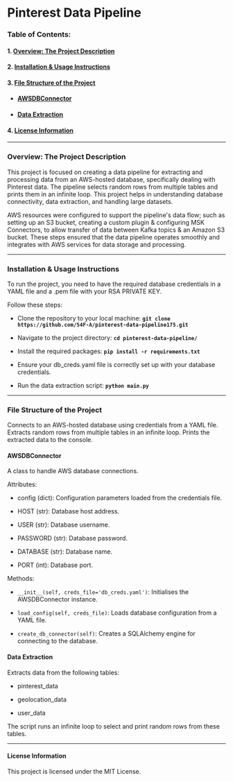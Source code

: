 # Pinterest Data Pipeline

### Table of Contents:

#### 1. [Overview: The Project Description](#1-overview-the-project-description)
#### 2. [Installation & Usage Instructions](#2-installation--usage-instructions)
#### 3. [File Structure of the Project](#3-file-structure-of-the-project)
- #### [AWSDBConnector](#awsdbconnector)
- #### [Data Extraction](#data-extraction)
#### 4. [License Information](#4-license-information)

---

### Overview: The Project Description

This project is focused on creating a data pipeline for extracting and processing data from an AWS-hosted database, specifically dealing with Pinterest data. The pipeline selects random rows from multiple tables and prints them in an infinite loop. This project helps in understanding database connectivity, data extraction, and handling large datasets.

AWS resources were configured to support the pipeline's data flow; such as setting up an S3 bucket, creating a custom plugin & configuring MSK Connectors, to allow transfer of data between Kafka topics & an Amazon S3 bucket. These steps ensured that the data pipeline operates smoothly and integrates with AWS services for data storage and processing.

---

### Installation & Usage Instructions

To run the project, you need to have the required database credentials in a YAML file and a .pem file with your RSA PRIVATE KEY.

Follow these steps:

- Clone the repository to your local machine: __`git clone https://github.com/54F-A/pinterest-data-pipeline175.git`__

- Navigate to the project directory: __`cd pinterest-data-pipeline/`__

- Install the required packages: __`pip install -r requirements.txt`__

- Ensure your db_creds.yaml file is correctly set up with your database credentials.

- Run the data extraction script: __`python main.py`__

---

### File Structure of the Project

Connects to an AWS-hosted database using credentials from a YAML file.
Extracts random rows from multiple tables in an infinite loop.
Prints the extracted data to the console.

#### AWSDBConnector

A class to handle AWS database connections.

Attributes:

- config (dict): Configuration parameters loaded from the credentials file.

- HOST (str): Database host address.

- USER (str): Database username.

- PASSWORD (str): Database password.

- DATABASE (str): Database name.

- PORT (int): Database port.

Methods:

- `__init__(self, creds_file='db_creds.yaml')`: Initialises the AWSDBConnector instance.

- `load_config(self, creds_file)`: Loads database configuration from a YAML file.

- `create_db_connector(self)`: Creates a SQLAlchemy engine for connecting to the database.

#### Data Extraction

Extracts data from the following tables:

- pinterest_data

- geolocation_data

- user_data

The script runs an infinite loop to select and print random rows from these tables.

---

#### License Information

This project is licensed under the MIT License.